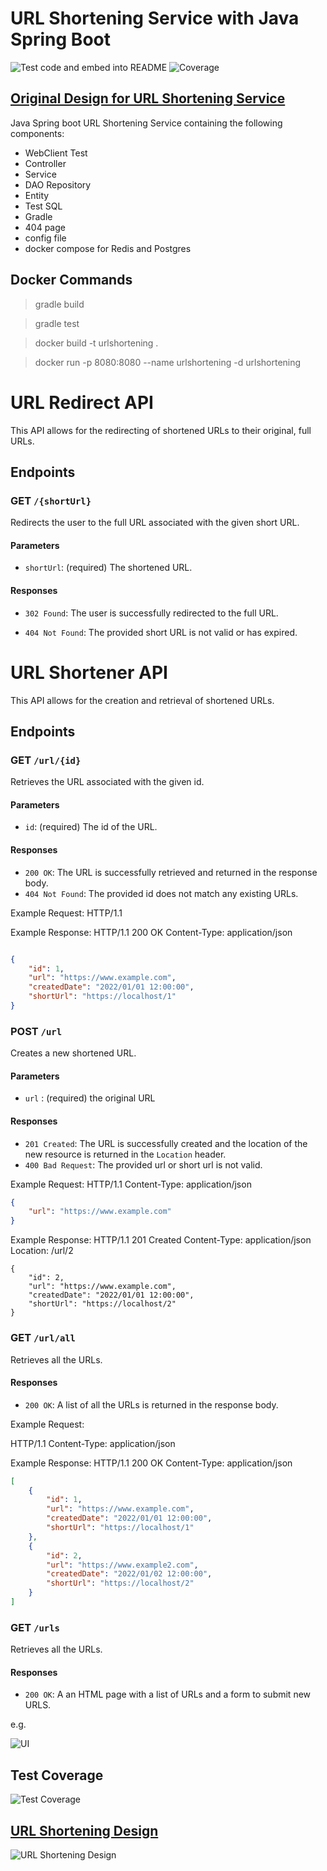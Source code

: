 
# URL Shortening Service with Java Spring Boot


![Test code and embed into README](https://github.com/mehkey/spring-boot-java-URL-Shortening-web-service/actions/workflows/gradle.yml/badge.svg)
![Coverage](.github/badges/jacoco.svg)

## [Original Design for URL Shortening Service](https://github.com/mehkey/system-design/tree/main/designs/URLShortner)

Java Spring boot URL Shortening Service containing the following components:

+ WebClient Test
+ Controller
+ Service
+ DAO Repository
+ Entity
+ Test SQL
+ Gradle
+ 404 page
+ config file
+ docker compose for Redis and Postgres

## Docker Commands

> gradle build

> gradle test

> docker build -t urlshortening .

> docker run -p 8080:8080 --name urlshortening -d urlshortening


# URL Redirect API

This API allows for the redirecting of shortened URLs to their original, full URLs.

## Endpoints

### GET `/{shortUrl}`

Redirects the user to the full URL associated with the given short URL.

#### Parameters

- `shortUrl`: (required) The shortened URL.

#### Responses

- `302 Found`: The user is successfully redirected to the full URL.

- `404 Not Found`: The provided short URL is not valid or has expired.



# URL Shortener API

This API allows for the creation and retrieval of shortened URLs.

## Endpoints

### GET `/url/{id}`

Retrieves the URL associated with the given id.

#### Parameters
- `id`: (required) The id of the URL.

#### Responses
- `200 OK`: The URL is successfully retrieved and returned in the response body.
- `404 Not Found`: The provided id does not match any existing URLs.

Example Request:
HTTP/1.1


Example Response:
HTTP/1.1 200 OK
Content-Type: application/json


```json

{
    "id": 1,
    "url": "https://www.example.com",
    "createdDate": "2022/01/01 12:00:00",
    "shortUrl": "https://localhost/1"
}
```

### POST `/url`

Creates a new shortened URL.

#### Parameters
- `url` : (required) the original URL

#### Responses
- `201 Created`: The URL is successfully created and the location of the new resource is returned in the `Location` header.
- `400 Bad Request`: The provided url or short url is not valid.


Example Request:
HTTP/1.1
Content-Type: application/json

```json
{
    "url": "https://www.example.com"
}
```

Example Response:
HTTP/1.1 201 Created
Content-Type: application/json
Location: /url/2
```
{
    "id": 2,
    "url": "https://www.example.com",
    "createdDate": "2022/01/01 12:00:00",
    "shortUrl": "https://localhost/2"
}
```

### GET `/url/all`

Retrieves all the URLs.

#### Responses
- `200 OK`: A list of all the URLs is returned in the response body.

Example Request:

HTTP/1.1
Content-Type: application/json


Example Response:
HTTP/1.1 200 OK
Content-Type: application/json


```json
[
    {
        "id": 1,
        "url": "https://www.example.com",
        "createdDate": "2022/01/01 12:00:00",
        "shortUrl": "https://localhost/1"
    },
    {
        "id": 2,
        "url": "https://www.example2.com",
        "createdDate": "2022/01/02 12:00:00",
        "shortUrl": "https://localhost/2"
    }
]

```

### GET `/urls`

Retrieves all the URLs.

#### Responses
- `200 OK`: A an HTML page with a list of URLs and a form to submit new URLS.

e.g.

![UI](./UI.png)



## Test Coverage

![Test Coverage](./TestCoverage.png)



## [URL Shortening Design](https://github.com/mehkey/system-design/tree/main/designs/URLShortner)

![URL Shortening Design](https://raw.githubusercontent.com/mehkey/system-design/main/designs/URLShortner/Untitled6.png)